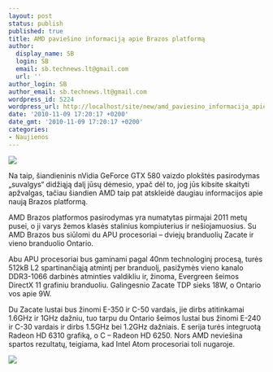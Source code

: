 ```yaml
---
layout: post
status: publish
published: true
title: AMD paviešino informaciją apie Brazos platformą
author:
  display_name: SB
  login: SB
  email: sb.technews.lt@gmail.com
  url: ''
author_login: SB
author_email: sb.technews.lt@gmail.com
wordpress_id: 5224
wordpress_url: http://localhost/site/new/amd_paviesino_informacija_apie_brazos_platforma/
date: '2010-11-09 17:20:17 +0200'
date_gmt: '2010-11-09 17:20:17 +0200'
categories:
- Naujienos
---
```

<div class="imgright"><img src="http://t2.gstatic.com/images?q=tbn:7-8qjOMhnnO5MM:http://www.brandsoftheworld.com/brands/0021/5470/brand.gif"  /></div>
<p>Na taip, šiandieninis nVidia GeForce GTX 580 vaizdo plokštės pasirodymas „suvalgys“ didžiąją dalį jūsų dėmesio, ypač dėl to, jog jūs kibsite skaityti apžvalgas, tačiau šiandien AMD taip pat atskleidė daugiau informacijos apie naują Brazos platformą.</p>
<p>AMD Brazos platformos pasirodymas yra numatytas pirmajai 2011 metų pusei, o ji varys žemos klasės stalinius kompiuterius ir nešiojamuosius. Su AMD Brazos bus siūlomi du APU procesoriai – dviejų branduolių Zacate ir vieno branduolio Ontario.</p>
<p>Abu APU procesoriai bus gaminami pagal 40nm technologinį procesą, turės 512kB L2 spartinančiąją atmintį per branduolį, pasižymės vieno kanalo DDR3-1066 darbinės atminties valdikliu ir, žinoma, Evergreen šeimos DirectX 11 grafiniu branduoliu. Galingesnio Zacate TDP sieks 18W, o Ontario vos apie 9W.</p>
<p>Du Zacate lustai bus žinomi E-350 ir C-50 vardais, jie dirbs atitinkamai 1.6GHz ir 1GHz dažniu, tuo tarpu du Ontario šeimos lustai bus žinomi E-240 ir C-30 vardais ir dirbs 1.5GHz bei 1.2GHz dažniais. E serija turės integruotą Radeon HD 6310 grafiką, o C – Radeon HD 6250. Nors AMD neviešina spartos rezultatų, teigiama, kad Intel Atom procesoriai toli nugaroje.</p>
<p><img src="http://www.ipix.lt/images/61226513.jpg" /></p>
